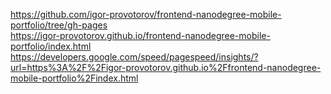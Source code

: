 https://github.com/igor-provotorov/frontend-nanodegree-mobile-portfolio/tree/gh-pages <br/>
https://igor-provotorov.github.io/frontend-nanodegree-mobile-portfolio/index.html <br/>
https://developers.google.com/speed/pagespeed/insights/?url=https%3A%2F%2Figor-provotorov.github.io%2Ffrontend-nanodegree-mobile-portfolio%2Findex.html
